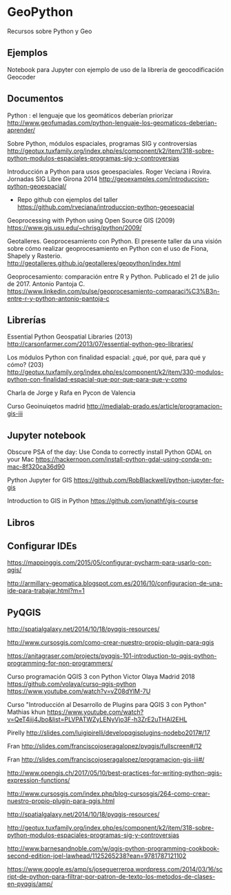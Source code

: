 # GeoPython
Recursos sobre Python y Geo

## Ejemplos

Notebook para Jupyter con ejemplo de uso de la librería de geocodificación Geocoder

## Documentos

Python : el lenguaje que los geomáticos deberían priorizar http://www.geofumadas.com/python-lenguaje-los-geomaticos-deberian-aprender/

Sobre Python, módulos espaciales, programas SIG y controversias http://geotux.tuxfamily.org/index.php/es/component/k2/item/318-sobre-python-modulos-espaciales-programas-sig-y-controversias

Introducción a Python para usos geoespaciales. Roger Veciana i Rovira. Jornadas SIG Libre Girona 2014 http://geoexamples.com/introduccion-python-geoespacial/

- Repo github con ejemplos del taller https://github.com/rveciana/introduccion-python-geoespacial

Geoprocessing with Python using Open Source GIS (2009) https://www.gis.usu.edu/~chrisg/python/2009/

Geotalleres. Geoprocesamiento con Python. El presente taller da una visión sobre cómo realizar geoprocesamiento en Python con el uso de Fiona, Shapely y Rasterio. http://geotalleres.github.io/geotalleres/geopython/index.html

Geoprocesamiento: comparación entre R y Python. Publicado el 21 de julio de 2017.  Antonio Pantoja C. https://www.linkedin.com/pulse/geoprocesamiento-comparaci%C3%B3n-entre-r-y-python-antonio-pantoja-c 

## Librerías

Essential Python Geospatial Libraries (2013) http://carsonfarmer.com/2013/07/essential-python-geo-libraries/

Los módulos Python con finalidad espacial: ¿qué, por qué, para qué y cómo? (203) http://geotux.tuxfamily.org/index.php/es/component/k2/item/330-modulos-python-con-finalidad-espacial-que-por-que-para-que-y-como

Charla de Jorge y Rafa en Pycon de Valencia 

Curso Geoinuiqetos madrid http://medialab-prado.es/article/programacion-gis-iii 

## Jupyter notebook

Obscure PSA of the day: Use Conda to correctly install Python GDAL on your Mac https://hackernoon.com/install-python-gdal-using-conda-on-mac-8f320ca36d90

Python Jupyter for GIS  https://github.com/RobBlackwell/python-jupyter-for-gis

Introduction to GIS in Python https://github.com/jonathf/gis-course

## Libros

## Configurar IDEs

https://mappinggis.com/2015/05/configurar-pycharm-para-usarlo-con-qgis/

http://armillary-geomatica.blogspot.com.es/2016/10/configuracion-de-una-ide-para-trabajar.html?m=1

## PyQGIS

http://spatialgalaxy.net/2014/10/18/pyqgis-resources/

http://www.cursosgis.com/como-crear-nuestro-propio-plugin-para-qgis

https://anitagraser.com/projects/pyqgis-101-introduction-to-qgis-python-programming-for-non-programmers/

Curso programación QGIS 3 con Python Victor Olaya Madrid 2018  https://github.com/volaya/curso-qgis-python https://www.youtube.com/watch?v=vZ08dYlM-7U 

Curso "Introducción al Desarrollo de Plugins para QGIS 3 con Python" Mathias khun  https://www.youtube.com/watch?v=QeT4iij4Jbo&list=PLVPATWZyLENyVjo3F-h3ZrE2uTHAl2EHL

Pirelly http://slides.com/luigipirelli/developqgisplugins-nodebo2017#/17

Fran  http://slides.com/franciscojoseragalopez/pyqgis/fullscreen#/12

Fran  http://slides.com/franciscojoseragalopez/programacion-gis-iii#/

http://www.opengis.ch/2017/05/10/best-practices-for-writing-python-qgis-expression-functions/

http://www.cursosgis.com/index.php/blog-cursosgis/264-como-crear-nuestro-propio-plugin-para-qgis.html

http://spatialgalaxy.net/2014/10/18/pyqgis-resources/

http://geotux.tuxfamily.org/index.php/es/component/k2/item/318-sobre-python-modulos-espaciales-programas-sig-y-controversias

http://www.barnesandnoble.com/w/qgis-python-programming-cookbook-second-edition-joel-lawhead/1125265238?ean=9781787121102

https://www.google.es/amp/s/joseguerreroa.wordpress.com/2014/03/16/script-de-python-para-filtrar-por-patron-de-texto-los-metodos-de-clases-en-pyqgis/amp/

